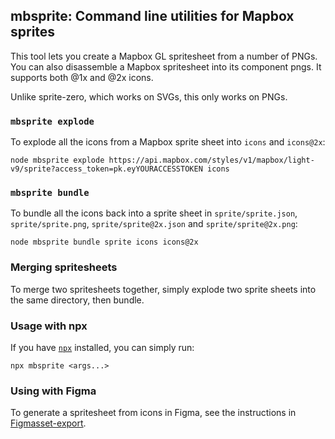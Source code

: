 ## mbsprite: Command line utilities for Mapbox sprites

This tool lets you create a Mapbox GL spritesheet from a number of PNGs. You can also disassemble a Mapbox spritesheet into its component pngs. It supports both @1x and @2x icons.

Unlike sprite-zero, which works on SVGs, this only works on PNGs.

### `mbsprite explode`

To explode all the icons from a Mapbox sprite sheet into `icons` and `icons@2x`:

`node mbsprite explode https://api.mapbox.com/styles/v1/mapbox/light-v9/sprite?access_token=pk.eyYOURACCESSTOKEN icons`

### `mbsprite bundle`

To bundle all the icons back into a sprite sheet in `sprite/sprite.json`, `sprite/sprite.png`, `sprite/sprite@2x.json` and `sprite/sprite@2x.png`:

`node mbsprite bundle sprite icons icons@2x`

### Merging spritesheets

To merge two spritesheets together, simply explode two sprite sheets into the same directory, then bundle.

### Usage with npx

If you have [`npx`](https://www.npmjs.com/package/npx) installed, you can simply run:

`npx mbsprite <args...>`

### Using with Figma

To generate a spritesheet from icons in Figma, see the instructions in [Figmasset-export](npmjs.com/package/figmasset-export).